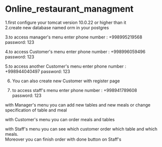 # Online_restaurant_managment                                                 
1.first configure your tomcat  version 10.0.22 or higher than it                 
2.create new database named orm in your postgres

3.to access manager's menu enter phone number : +998995219568  password: 123

4.to access Customer's menu enter phone number : +998996059496  password: 123

5.to access  another Customer's menu enter phone number : +998944040497 password: 123

6.  You can also create new Customer with register page

7. to access staff's menu enter phone number : +998941789608  password: 123
  
with Manager's menu you can add new  tables and  new meals or change specification of table and meal 

 with Customer's menu you can order meals and tables
 
with Staff's menu you can see which customer order  which table and which meals.    
     Moreover you can finish order with done button on Staff's 
    
